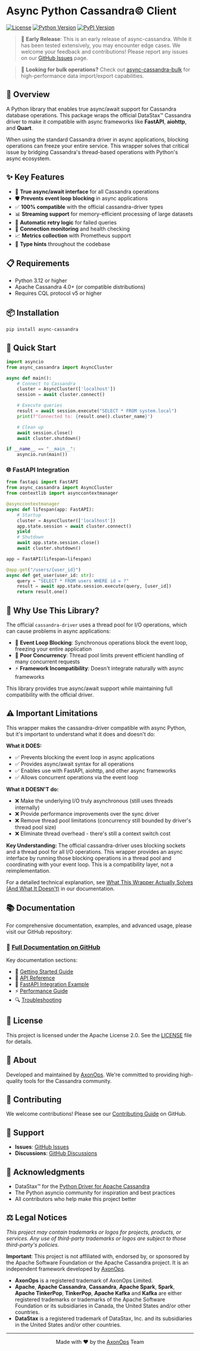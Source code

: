 # Async Python Cassandra© Client

[![License](https://img.shields.io/badge/License-Apache%202.0-blue.svg)](https://opensource.org/licenses/Apache-2.0)
[![Python Version](https://img.shields.io/pypi/pyversions/async-cassandra)](https://pypi.org/project/async-cassandra/)
[![PyPI Version](https://img.shields.io/pypi/v/async-cassandra)](https://pypi.org/project/async-cassandra/)

> 📢 **Early Release**: This is an early release of async-cassandra. While it has been tested extensively, you may encounter edge cases. We welcome your feedback and contributions! Please report any issues on our [GitHub Issues](https://github.com/axonops/async-python-cassandra-client/issues) page.

> 🚀 **Looking for bulk operations?** Check out [async-cassandra-bulk](https://pypi.org/project/async-cassandra-bulk/) for high-performance data import/export capabilities.

## 🎯 Overview

A Python library that enables true async/await support for Cassandra database operations. This package wraps the official DataStax™ Cassandra driver to make it compatible with async frameworks like **FastAPI**, **aiohttp**, and **Quart**.

When using the standard Cassandra driver in async applications, blocking operations can freeze your entire service. This wrapper solves that critical issue by bridging Cassandra's thread-based operations with Python's async ecosystem.

## ✨ Key Features

- 🚀 **True async/await interface** for all Cassandra operations
- 🛡️ **Prevents event loop blocking** in async applications
- ✅ **100% compatible** with the official cassandra-driver types
- 📊 **Streaming support** for memory-efficient processing of large datasets
- 🔄 **Automatic retry logic** for failed queries
- 📡 **Connection monitoring** and health checking
- 📈 **Metrics collection** with Prometheus support
- 🎯 **Type hints** throughout the codebase

## 📋 Requirements

- Python 3.12 or higher
- Apache Cassandra 4.0+ (or compatible distributions)
- Requires CQL protocol v5 or higher

## 📦 Installation

```bash
pip install async-cassandra
```

## 🚀 Quick Start

```python
import asyncio
from async_cassandra import AsyncCluster

async def main():
    # Connect to Cassandra
    cluster = AsyncCluster(['localhost'])
    session = await cluster.connect()

    # Execute queries
    result = await session.execute("SELECT * FROM system.local")
    print(f"Connected to: {result.one().cluster_name}")

    # Clean up
    await session.close()
    await cluster.shutdown()

if __name__ == "__main__":
    asyncio.run(main())
```

### 🌐 FastAPI Integration

```python
from fastapi import FastAPI
from async_cassandra import AsyncCluster
from contextlib import asynccontextmanager

@asynccontextmanager
async def lifespan(app: FastAPI):
    # Startup
    cluster = AsyncCluster(['localhost'])
    app.state.session = await cluster.connect()
    yield
    # Shutdown
    await app.state.session.close()
    await cluster.shutdown()

app = FastAPI(lifespan=lifespan)

@app.get("/users/{user_id}")
async def get_user(user_id: str):
    query = "SELECT * FROM users WHERE id = ?"
    result = await app.state.session.execute(query, [user_id])
    return result.one()
```

## 🤔 Why Use This Library?

The official `cassandra-driver` uses a thread pool for I/O operations, which can cause problems in async applications:

- 🚫 **Event Loop Blocking**: Synchronous operations block the event loop, freezing your entire application
- 🐌 **Poor Concurrency**: Thread pool limits prevent efficient handling of many concurrent requests
- ⚡ **Framework Incompatibility**: Doesn't integrate naturally with async frameworks

This library provides true async/await support while maintaining full compatibility with the official driver.

## ⚠️ Important Limitations

This wrapper makes the cassandra-driver compatible with async Python, but it's important to understand what it does and doesn't do:

**What it DOES:**
- ✅ Prevents blocking the event loop in async applications
- ✅ Provides async/await syntax for all operations
- ✅ Enables use with FastAPI, aiohttp, and other async frameworks
- ✅ Allows concurrent operations via the event loop

**What it DOESN'T do:**
- ❌ Make the underlying I/O truly asynchronous (still uses threads internally)
- ❌ Provide performance improvements over the sync driver
- ❌ Remove thread pool limitations (concurrency still bounded by driver's thread pool size)
- ❌ Eliminate thread overhead - there's still a context switch cost

**Key Understanding:** The official cassandra-driver uses blocking sockets and a thread pool for all I/O operations. This wrapper provides an async interface by running those blocking operations in a thread pool and coordinating with your event loop. This is a compatibility layer, not a reimplementation.

For a detailed technical explanation, see [What This Wrapper Actually Solves (And What It Doesn't)](https://github.com/axonops/async-python-cassandra-client/blob/main/docs/why-async-wrapper.md) in our documentation.

## 📚 Documentation

For comprehensive documentation, examples, and advanced usage, please visit our GitHub repository:

### 🔗 **[Full Documentation on GitHub](https://github.com/axonops/async-python-cassandra-client)**

Key documentation sections:
- 📖 [Getting Started Guide](https://github.com/axonops/async-python-cassandra-client/blob/main/docs/getting-started.md)
- 🔧 [API Reference](https://github.com/axonops/async-python-cassandra-client/blob/main/docs/api.md)
- 🚀 [FastAPI Integration Example](https://github.com/axonops/async-python-cassandra-client/tree/main/examples/fastapi_app)
- ⚡ [Performance Guide](https://github.com/axonops/async-python-cassandra-client/blob/main/docs/performance.md)
- 🔍 [Troubleshooting](https://github.com/axonops/async-python-cassandra-client/blob/main/docs/troubleshooting.md)

## 📄 License

This project is licensed under the Apache License 2.0. See the [LICENSE](https://github.com/axonops/async-python-cassandra-client/blob/main/LICENSE) file for details.

## 🏢 About

Developed and maintained by [AxonOps](https://axonops.com). We're committed to providing high-quality tools for the Cassandra community.

## 🤝 Contributing

We welcome contributions! Please see our [Contributing Guide](https://github.com/axonops/async-python-cassandra-client/blob/main/CONTRIBUTING.md) on GitHub.

## 💬 Support

- **Issues**: [GitHub Issues](https://github.com/axonops/async-python-cassandra-client/issues)
- **Discussions**: [GitHub Discussions](https://github.com/axonops/async-python-cassandra-client/discussions)

## 🙏 Acknowledgments

- DataStax™ for the [Python Driver for Apache Cassandra](https://github.com/datastax/python-driver)
- The Python asyncio community for inspiration and best practices
- All contributors who help make this project better

## ⚖️ Legal Notices

*This project may contain trademarks or logos for projects, products, or services. Any use of third-party trademarks or logos are subject to those third-party's policies.*

**Important**: This project is not affiliated with, endorsed by, or sponsored by the Apache Software Foundation or the Apache Cassandra project. It is an independent framework developed by [AxonOps](https://axonops.com).

- **AxonOps** is a registered trademark of AxonOps Limited.
- **Apache**, **Apache Cassandra**, **Cassandra**, **Apache Spark**, **Spark**, **Apache TinkerPop**, **TinkerPop**, **Apache Kafka** and **Kafka** are either registered trademarks or trademarks of the Apache Software Foundation or its subsidiaries in Canada, the United States and/or other countries.
- **DataStax** is a registered trademark of DataStax, Inc. and its subsidiaries in the United States and/or other countries.

---

<p align="center">
  Made with ❤️ by the <a href="https://axonops.com">AxonOps</a> Team
</p>
